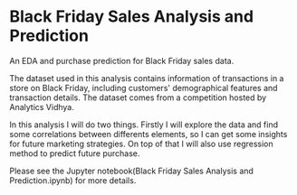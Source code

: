 # Black Friday Sales Analysis and Prediction
An EDA and purchase prediction for Black Friday sales data.

The dataset used in this analysis contains information of transactions in a store on Black Friday, including customers' demographical features and transaction details. The dataset comes from a competition hosted by Analytics Vidhya.

In this analysis I will do two things. Firstly I will explore the data and find some correlations between differents elements, so I can get some insights for future marketing strategies. On top of that I will also use regression method to predict future purchase.

Please see the Jupyter notebook(Black Friday Sales Analysis and Prediction.ipynb) for more details.

